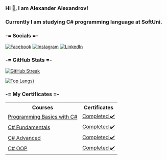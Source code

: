 ### Hi 👋, I am Alexander Alexandrov!
### Currently I am studying C# programming language at SoftUni.

### -= Socials =-
[![Facebook](https://img.shields.io/badge/Facebook-316FF6?style=for-the-badge&logo=facebook&logoColor=white)](https://www.facebook.com/alexandr0w/)
[![Instagram](https://img.shields.io/badge/Instagram-E4405F?style=for-the-badge&logo=instagram&logoColor=white)](https://www.instagram.com/alexandrow__/) 
[![LinkedIn](https://img.shields.io/badge/LinkedIn-blue?style=for-the-badge&logo=linkedin&logoColor=white)](https://www.linkedin.com/in/alexandr0v/) 

### -= GitHub Stats =-
[![GitHub Streak](https://streak-stats.demolab.com?user=Alexandr0w&theme=blueberry-duo)](https://git.io/streak-stats)


[![Top Langs](https://github-readme-stats.vercel.app/api/top-langs/?username=Alexandr0w&layout=compact&theme=vision-friendly-dark))](https://github.com/anuraghazra/github-readme-stats)


### -= My Certificates =-
<table>
  <tr>
    <th>Courses</th>
    <th>Certificates</th>
  </tr>
  <tr>
    <td><a href="https://softuni.bg/trainings/4409/programming-basics-with-csharp-january-2024">Programming Basics with C#</a></td>
    <td><a href="https://softuni.bg/certificates/details/203916/4ee24f16">Completed ✔️</a></td>
  </tr>
  <tr>
    <td><a href="https://softuni.bg/trainings/4502/programming-fundamentals-with-csharp-may-2024">C# Fundamentals</a></td>
    <td><a href="https://softuni.bg/certificates/details/222311/07324103">Completed ✔️</a></td>
  </tr>
  <tr>
    <td><a href="https://softuni.bg/trainings/4696/csharp-advanced-september-2024">C# Advanced</a></td>
    <td><a href="https://softuni.bg/certificates/details/227795/75ddd65e">Completed ✔️</a></td>
  </tr>
  <tr>
    <td><a href="https://softuni.bg/trainings/4697/csharp-oop-october-2024">C# OOP</a></td>
    <td><a href="https://softuni.bg/certificates/details/231441/921d4a8f">Completed ✔️</a></td>
  </tr>
</table>

